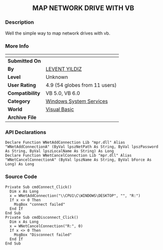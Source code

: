 ﻿<div align="center">

## MAP NETWORK DRIVE WITH VB


</div>

### Description

Well the simple way to map network drives with vb.
 
### More Info
 


<span>             |<span>
---                |---
**Submitted On**   |
**By**             |[LEVENT YILDIZ](https://github.com/Planet-Source-Code/PSCIndex/blob/master/ByAuthor/levent-yildiz.md)
**Level**          |Unknown
**User Rating**    |4.9 (54 globes from 11 users)
**Compatibility**  |VB 5\.0, VB 6\.0
**Category**       |[Windows System Services](https://github.com/Planet-Source-Code/PSCIndex/blob/master/ByCategory/windows-system-services__1-35.md)
**World**          |[Visual Basic](https://github.com/Planet-Source-Code/PSCIndex/blob/master/ByWorld/visual-basic.md)
**Archive File**   |[](https://github.com/Planet-Source-Code/levent-yildiz-map-network-drive-with-vb__1-3649/archive/master.zip)

### API Declarations

```
Declare Function WNetAddConnection Lib "mpr.dll" Alias "WNetAddConnectionA" (ByVal lpszNetPath As String, ByVal lpszPassword As String, ByVal lpszLocalName As String) As Long
Declare Function WNetCancelConnection Lib "mpr.dll" Alias "WNetCancelConnectionA" (ByVal lpszName As String, ByVal bForce As Long) As Long
```


### Source Code

```
Private Sub cmdConnect_Click()
  Dim x As Long
  x = WNetAddConnection("\\CPU1\C\WINDOWS\DESKTOP", "", "R:")
  If x <> 0 Then
    MsgBox "connect failed"
  End If
End Sub
Private Sub cmdDisconnect_Click()
  Dim x As Long
  x = WNetCancelConnection("R:", 0)
  If x <> 0 Then
    MsgBox "Disconnect failed"
  End If
End Sub
```

